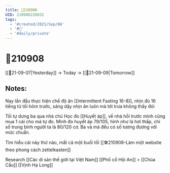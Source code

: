 ```yaml
---
title: 📝210908
UID: 210908220032
tags:
  - '#created/2021/Sep/08'
  - '#📅'
  - '#daily/private'
---
```

# 📝210908
[[📝21-09-07|Yesterday]] -> Today -> [[📝21-09-09|Tomorrow]]

## Notes:
Nay lần đầu thực hiện chế độ ăn [[Intermittent Fasting 16-8]], nhịn đủ 16 tiếng từ tối hôm trước, sáng dậy nhịn ăn luôn mà tới trưa không thấy đói

Tối tự dưng ba qua nhà chú Học đo [[Huyết áp]], về nhà hồi trước mình cũng mua 1 cái cho má tự đo. Mình đo huyết áp 79/105, hình như là hơi thấp, chỉ số trung bình người ta là 80/120 cơ. Ba và má đều có số tương đương với mức chuẩn.

Tìm hiểu cái này thử nào, mất cả một buổi tối
[[🛠️210908-Làm một website theo phong cách zettelkasten]]

Research
[[Các di sản thế giới tại Việt Nam]]
[[Phố cổ Hội An]] > [[Chùa Cầu]]
[[Vịnh Hạ Long]]